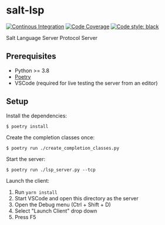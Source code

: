 # salt-lsp

[![Continous Integration](https://github.com/dcermak/salt-lsp/actions/workflows/ci.yml/badge.svg)](https://github.com/dcermak/salt-lsp/actions/workflows/ci.yml)
[![Code Coverage](https://img.shields.io/codecov/c/github/dcermak/salt-lsp)](https://app.codecov.io/gh/dcermak/salt-lsp)
[![Code style: black](https://img.shields.io/badge/code%20style-black-000000.svg)](https://black.readthedocs.io/en/stable/)

Salt Language Server Protocol Server


## Prerequisites

- Python >= 3.8
- [Poetry](https://python-poetry.org/)
- VSCode (required for live testing the server from an editor)


## Setup

Install the dependencies:

```ShellSession
$ poetry install
```

Create the completion classes once:

```ShellSession
$ poetry run ./create_completion_classes.py
```

Start the server:

```ShellSession
$ poetry run ./lsp_server.py --tcp
```

Launch the client:

1. Run `yarn install`
2. Start VSCode and open this directory as the server
3. Open the Debug menu (Ctrl + Shift + D)
4. Select "Launch Client" drop down
5. Press F5
